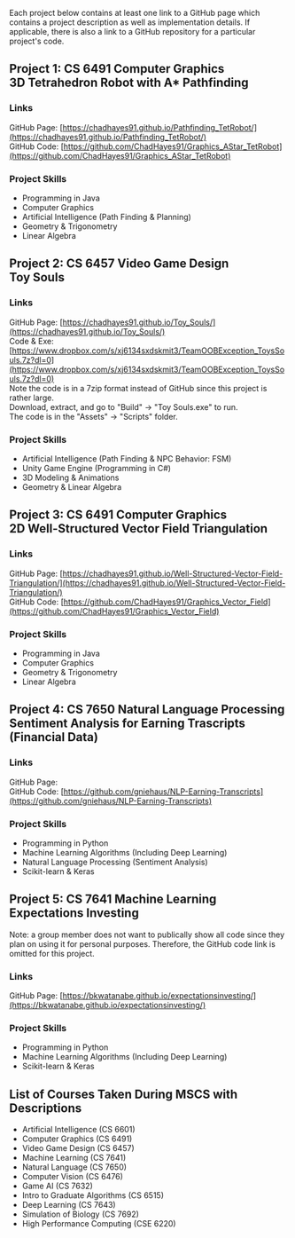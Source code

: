 Each project below contains at least one link to a GitHub page which contains a project description as well as implementation details. If applicable, there is also a link to a GitHub repository for a particular project's code.

## Project 1: CS 6491 Computer Graphics <br> 3D Tetrahedron Robot with A* Pathfinding

### Links
GitHub Page: [https://chadhayes91.github.io/Pathfinding_TetRobot/](https://chadhayes91.github.io/Pathfinding_TetRobot/)    <br>
GitHub Code: [https://github.com/ChadHayes91/Graphics_AStar_TetRobot](https://github.com/ChadHayes91/Graphics_AStar_TetRobot)

### Project Skills
* Programming in Java
* Computer Graphics
* Artificial Intelligence (Path Finding & Planning)
* Geometry & Trigonometry
* Linear Algebra

## Project 2: CS 6457 Video Game Design <br> Toy Souls

### Links
GitHub Page: [https://chadhayes91.github.io/Toy_Souls/](https://chadhayes91.github.io/Toy_Souls/)   <br>
Code & Exe: [https://www.dropbox.com/s/xj6134sxdskmit3/TeamOOBException_ToysSouls.7z?dl=0](https://www.dropbox.com/s/xj6134sxdskmit3/TeamOOBException_ToysSouls.7z?dl=0) <br>
Note the code is in a 7zip format instead of GitHub since this project is rather large. <br>
Download, extract, and go to "Build" &rarr; "Toy Souls.exe" to run. <br>
The code is in the "Assets" &rarr; "Scripts" folder.

### Project Skills
* Artificial Intelligence (Path Finding & NPC Behavior: FSM)
* Unity Game Engine  (Programming in C#)
* 3D Modeling & Animations
* Geometry & Linear Algebra

## Project 3: CS 6491 Computer Graphics <br> 2D Well-Structured Vector Field Triangulation

### Links
GitHub Page: [https://chadhayes91.github.io/Well-Structured-Vector-Field-Triangulation/](https://chadhayes91.github.io/Well-Structured-Vector-Field-Triangulation/) <br>
GitHub Code: [https://github.com/ChadHayes91/Graphics_Vector_Field](https://github.com/ChadHayes91/Graphics_Vector_Field)

### Project Skills
* Programming in Java
* Computer Graphics
* Geometry & Trigonometry
* Linear Algebra

## Project 4: CS 7650 Natural Language Processing <br> Sentiment Analysis for Earning Trascripts (Financial Data)

### Links
GitHub Page:    <br>
GitHub Code: [https://github.com/gniehaus/NLP-Earning-Transcripts](https://github.com/gniehaus/NLP-Earning-Transcripts)

### Project Skills
* Programming in Python
* Machine Learning Algorithms (Including Deep Learning)
* Natural Language Processing (Sentiment Analysis)
* Scikit-learn & Keras

## Project 5: CS 7641 Machine Learning <br> Expectations Investing

Note: a group member does not want to publically show all code since they plan on using it for personal purposes. Therefore, the GitHub code link is omitted for this project.

### Links
GitHub Page: [https://bkwatanabe.github.io/expectationsinvesting/](https://bkwatanabe.github.io/expectationsinvesting/)  <br> 

### Project Skills
* Programming in Python
* Machine Learning Algorithms (Including Deep Learning)
* Scikit-learn & Keras

## List of Courses Taken During MSCS with Descriptions

* Artificial Intelligence (CS 6601)
* Computer Graphics (CS 6491)
* Video Game Design (CS 6457)
* Machine Learning (CS 7641)
* Natural Language (CS 7650)
* Computer Vision (CS 6476)
* Game AI (CS 7632)
* Intro to Graduate Algorithms (CS 6515)
* Deep Learning (CS 7643)
* Simulation of Biology (CS 7692)
* High Performance Computing (CSE 6220)
